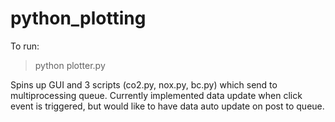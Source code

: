 # python_plotting
To run:
> python plotter.py

Spins up GUI and 3 scripts (co2.py, nox.py, bc.py) which send to
multiprocessing queue. Currently implemented data update when click
event is triggered, but would like to have data auto update on post to
queue.
